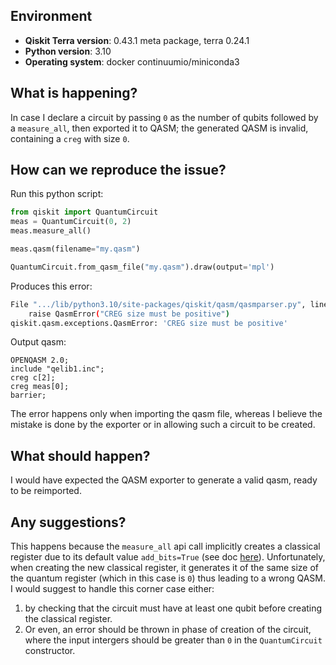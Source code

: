 ## Environment
- **Qiskit Terra version**: 0.43.1 meta package, terra 0.24.1
- **Python version**: 3.10
- **Operating system**: docker continuumio/miniconda3

## What is happening?
In case I declare a circuit by passing `0` as the number of qubits followed by a `measure_all`, then exported it to QASM; the generated QASM is invalid, containing a `creg` with size `0`.

## How can we reproduce the issue?
Run this python script:

```python
from qiskit import QuantumCircuit
meas = QuantumCircuit(0, 2)
meas.measure_all()

meas.qasm(filename="my.qasm")

QuantumCircuit.from_qasm_file("my.qasm").draw(output='mpl')
```
Produces this error:
```bash
File ".../lib/python3.10/site-packages/qiskit/qasm/qasmparser.py", line 557, in p_creg_decl
    raise QasmError("CREG size must be positive")
qiskit.qasm.exceptions.QasmError: 'CREG size must be positive'
```

Output qasm:
```qasm
OPENQASM 2.0;
include "qelib1.inc";
creg c[2];
creg meas[0];
barrier;

```

The error happens only when importing the qasm file, whereas I believe the mistake is done by the exporter or in allowing such a circuit to be created.

## What should happen?
I would have expected the QASM exporter to generate a valid qasm, ready to be reimported.

## Any suggestions?
This happens because the `measure_all` api call implicitly creates a classical register due to its default value `add_bits=True` (see doc [here](https://qiskit.org/documentation/stubs/qiskit.circuit.QuantumCircuit.measure_all.html)).
Unfortunately, when creating the new classical register, it generates it of the same size of the quantum register (which in this case is `0`) thus leading to a wrong QASM.
I would suggest to handle this corner case either:
1. by checking that the circuit must have at least one qubit before creating the classical register.
2. Or even, an error should be thrown in phase of creation of the circuit, where the input intergers should be greater than `0` in the `QuantumCircuit` constructor.